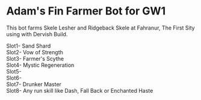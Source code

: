 
# Adam's Fin Farmer Bot for GW1

This bot farms Skele Lesher and Ridgeback Skele at Fahranur, The First Sity using with Dervish Build.

Slot1- Sand Shard<br />
Slot2- Vow of Strength<br />
Slot3- Farmer's Scythe <br />
Slot4- Mystic Regeneration <br />
Slot5-<br />
Slot6-<br />
Slot7- Drunker Master<br />
Slot8- Any run skill like Dash, Fall Back or Enchanted Haste<br />






